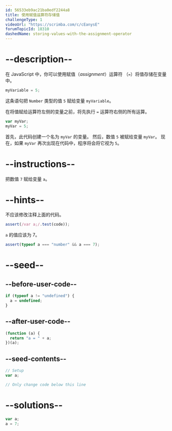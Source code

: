 ```yaml
---
id: 56533eb9ac21ba0edf2244a8
title: 使用赋值运算符存储值
challengeType: 1
videoUrl: "https://scrimba.com/c/cEanysE"
forumTopicId: 18310
dashedName: storing-values-with-the-assignment-operator
---
```


# --description--

在 JavaScript 中，你可以使用赋值（<dfn>assignment</dfn>）运算符 （`=`）将值存储在变量中。

```js
myVariable = 5;
```

这条语句把 `Number` 类型的值 `5` 赋给变量 `myVariable`。

在将值赋给运算符左侧的变量之前，将先执行 `=` 运算符右侧的所有运算。

```js
var myVar;
myVar = 5;
```

首先，此代码创建一个名为 `myVar` 的变量。 然后，数值 `5` 被赋给变量 `myVar`。 现在，如果 `myVar` 再次出现在代码中，程序将会将它视为 `5`。

# --instructions--

把数值 `7` 赋给变量 `a`。

# --hints--

不应该修改注释上面的代码。

```js
assert(/var a;/.test(code));
```

`a` 的值应该为 7。

```js
assert(typeof a === "number" && a === 7);
```

# --seed--

## --before-user-code--

```js
if (typeof a != "undefined") {
  a = undefined;
}
```

## --after-user-code--

```js
(function (a) {
  return "a = " + a;
})(a);
```

## --seed-contents--

```js
// Setup
var a;

// Only change code below this line
```

# --solutions--

```js
var a;
a = 7;
```

